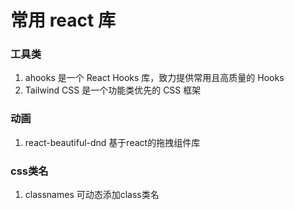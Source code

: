 # 常用 react 库

### 工具类
1. ahooks 是一个 React Hooks 库，致力提供常用且高质量的 Hooks
2. Tailwind CSS 是一个功能类优先的 CSS 框架


### 动画
1. react-beautiful-dnd 基于react的拖拽组件库

### css类名
1. classnames 可动态添加class类名